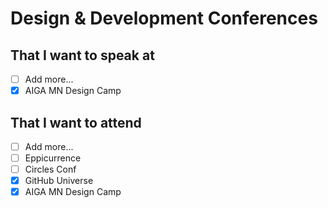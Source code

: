 # Design & Development Conferences

## That I want to speak at
- [ ] Add more...
- [x] AIGA MN Design Camp

## That I want to attend
- [ ] Add more...
- [ ] Eppicurrence
- [ ] Circles Conf
- [x] GitHub Universe
- [x] AIGA MN Design Camp
